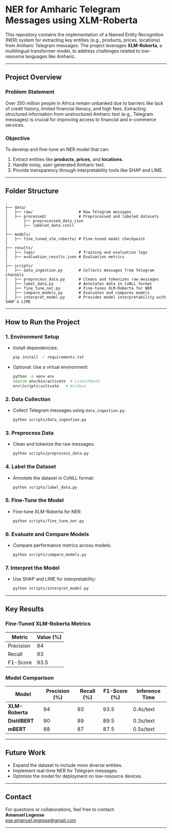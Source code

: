 
# **NER for Amharic Telegram Messages using XLM-Roberta**

This repository contains the implementation of a Named Entity Recognition (NER) system for extracting key entities (e.g., products, prices, locations) from Amharic Telegram messages. The project leverages **XLM-Roberta**, a multilingual transformer model, to address challenges related to low-resource languages like Amharic.

---

## **Project Overview**
### **Problem Statement**
Over 350 million people in Africa remain unbanked due to barriers like lack of credit history, limited financial literacy, and high fees. Extracting structured information from unstructured Amharic text (e.g., Telegram messages) is crucial for improving access to financial and e-commerce services.

### **Objective**
To develop and fine-tune an NER model that can:
1. Extract entities like **products**, **prices**, and **locations**.
2. Handle noisy, user-generated Amharic text.
3. Provide transparency through interpretability tools like SHAP and LIME.

---

## **Folder Structure**
```plaintext
.
├── data/
│   ├── raw/                    # Raw Telegram messages
│   ├── processed/              # Preprocessed and labeled datasets
│       ├── preprocessed_data.json
│       ├── labeled_data.conll
│
├── models/
│   ├── fine_tuned_xlm_roberta/ # Fine-tuned model checkpoint
│
├── results/
│   ├── logs/                   # Training and evaluation logs
│   ├── evaluation_results.json # Evaluation metrics
│
├── scripts/
│   ├── data_ingestion.py       # Collects messages from Telegram channels
│   ├── preprocess_data.py      # Cleans and tokenizes raw messages
│   ├── label_data.py           # Annotates data in CoNLL format
│   ├── fine_tune_ner.py        # Fine-tunes XLM-Roberta for NER
│   ├── compare_models.py       # Evaluates and compares models
│   ├── interpret_model.py      # Provides model interpretability with SHAP & LIME
```

---

## **How to Run the Project**
### **1. Environment Setup**
- Install dependencies:
  ```bash
  pip install -r requirements.txt
  ```

- Optional: Use a virtual environment:
  ```bash
  python -m venv env
  source env/bin/activate  # Linux/MacOS
  env\Scripts\activate   # Windows
  ```

### **2. Data Collection**
- Collect Telegram messages using `data_ingestion.py`:
  ```bash
  python scripts/data_ingestion.py
  ```

### **3. Preprocess Data**
- Clean and tokenize the raw messages:
  ```bash
  python scripts/preprocess_data.py
  ```

### **4. Label the Dataset**
- Annotate the dataset in CoNLL format:
  ```bash
  python scripts/label_data.py
  ```

### **5. Fine-Tune the Model**
- Fine-tune XLM-Roberta for NER:
  ```bash
  python scripts/fine_tune_ner.py
  ```

### **6. Evaluate and Compare Models**
- Compare performance metrics across models:
  ```bash
  python scripts/compare_models.py
  ```

### **7. Interpret the Model**
- Use SHAP and LIME for interpretability:
  ```bash
  python scripts/interpret_model.py
  ```

---

## **Key Results**
### **Fine-Tuned XLM-Roberta Metrics**
| Metric       | Value (%) |
|--------------|-----------|
| Precision    | 94        |
| Recall       | 93        |
| F1-Score     | 93.5      |

### **Model Comparison**
| **Model**        | **Precision (%)** | **Recall (%)** | **F1-Score (%)** | **Inference Time** |
|-------------------|-------------------|----------------|-------------------|---------------------|
| **XLM-Roberta**   | 94                | 93             | 93.5             | 0.4s/text           |
| **DistilBERT**    | 90                | 89             | 89.5             | 0.3s/text           |
| **mBERT**         | 88                | 87             | 87.5             | 0.5s/text           |

---

## **Future Work**
- Expand the dataset to include more diverse entities.
- Implement real-time NER for Telegram messages.
- Optimize the model for deployment on low-resource devices.

---

## **Contact**
For questions or collaborations, feel free to contact:  
**Amanuel Legesse**  
ese.amanuel.legesse@gmail.com

---
